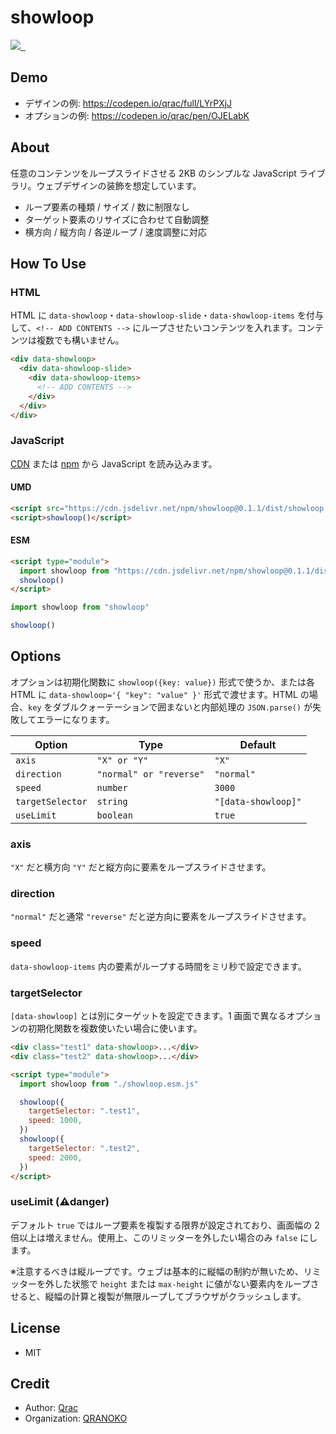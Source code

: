 # showloop

<p>
  <a aria-label="Made by QRANOKO" href="https://qranoko.jp">
    <img src="https://img.shields.io/badge/MADE%20BY%20QRANOKO-212121.svg?style=for-the-badge&labelColor=212121">
  </a>
  <a aria-label="NPM version" href="https://www.npmjs.com/package/showloop">
    <img alt="" src="https://img.shields.io/npm/v/showloop.svg?style=for-the-badge&labelColor=212121">
  </a>
  <a aria-label="License" href="https://github.com/qrac/showloop/blob/main/LICENSE">
    <img alt="" src="https://img.shields.io/npm/l/showloop.svg?style=for-the-badge&labelColor=212121">
  </a>
</p>

## Demo

- デザインの例: https://codepen.io/qrac/full/LYrPXjJ
- オプションの例: https://codepen.io/qrac/pen/OJELabK

## About

任意のコンテンツをループスライドさせる 2KB のシンプルな JavaScript ライブラリ。ウェブデザインの装飾を想定しています。

- ループ要素の種類 / サイズ / 数に制限なし
- ターゲット要素のリサイズに合わせて自動調整
- 横方向 / 縦方向 / 各逆ループ / 速度調整に対応

## How To Use

### HTML

HTML に `data-showloop`・`data-showloop-slide`・`data-showloop-items` を付与して、`<!-- ADD CONTENTS -->` にループさせたいコンテンツを入れます。コンテンツは複数でも構いません。

```html
<div data-showloop>
  <div data-showloop-slide>
    <div data-showloop-items>
      <!-- ADD CONTENTS -->
    </div>
  </div>
</div>
```

### JavaScript

[CDN](https://www.jsdelivr.com/package/npm/showloop) または [npm](https://www.npmjs.com/package/showloop) から JavaScript を読み込みます。

#### UMD

<!-- prettier-ignore -->
```html
<script src="https://cdn.jsdelivr.net/npm/showloop@0.1.1/dist/showloop.js"></script>
<script>showloop()</script>
```

#### ESM

<!-- prettier-ignore -->
```html
<script type="module">
  import showloop from "https://cdn.jsdelivr.net/npm/showloop@0.1.1/dist/showloop.esm.js"
  showloop()
</script>
```

```ts
import showloop from "showloop"

showloop()
```

## Options

オプションは初期化関数に `showloop({key: value})` 形式で使うか、または各 HTML に `data-showloop='{ "key": "value" }'` 形式で渡せます。HTML の場合、`key` をダブルクォーテーションで囲まないと内部処理の `JSON.parse()` が失敗してエラーになります。

| Option           | Type                    | Default             |
| ---------------- | ----------------------- | ------------------- |
| `axis`           | `"X" or "Y"`            | `"X"`               |
| `direction`      | `"normal" or "reverse"` | `"normal"`          |
| `speed`          | `number`                | `3000`              |
| `targetSelector` | `string`                | `"[data-showloop]"` |
| `useLimit`       | `boolean`               | `true`              |

### axis

`"X"` だと横方向 `"Y"` だと縦方向に要素をループスライドさせます。

### direction

`"normal"` だと通常 `"reverse"` だと逆方向に要素をループスライドさせます。

### speed

`data-showloop-items` 内の要素がループする時間をミリ秒で設定できます。

### targetSelector

`[data-showloop]` とは別にターゲットを設定できます。1 画面で異なるオプションの初期化関数を複数使いたい場合に使います。

```html
<div class="test1" data-showloop>...</div>
<div class="test2" data-showloop>...</div>

<script type="module">
  import showloop from "./showloop.esm.js"

  showloop({
    targetSelector: ".test1",
    speed: 1000,
  })
  showloop({
    targetSelector: ".test2",
    speed: 2000,
  })
</script>
```

### useLimit (⚠️danger)

デフォルト `true` ではループ要素を複製する限界が設定されており、画面幅の 2 倍以上は増えません。使用上、このリミッターを外したい場合のみ `false` にします。

※注意するべきは縦ループです。ウェブは基本的に縦幅の制約が無いため、リミッターを外した状態で `height` または `max-height` に値がない要素内をループさせると、縦幅の計算と複製が無限ループしてブラウザがクラッシュします。

## License

- MIT

## Credit

- Author: [Qrac](https://qrac.jp)
- Organization: [QRANOKO](https://qranoko.jp)

